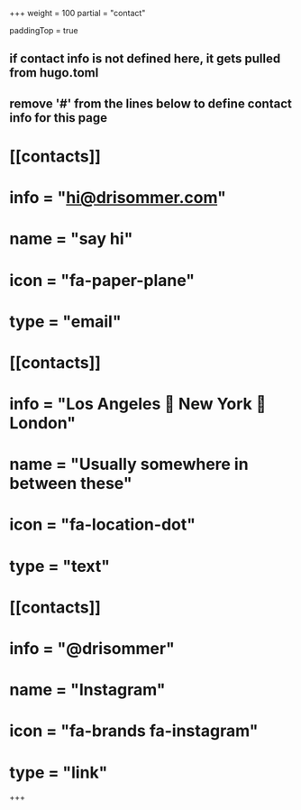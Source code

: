 +++
weight = 100
partial = "contact"

paddingTop = true

## if contact info is not defined here, it gets pulled from hugo.toml
## remove '#' from the lines below to define contact info for this page

# [[contacts]]
# info = "hi@drisommer.com"
# name = "say hi"
# icon = "fa-paper-plane"
# type = "email"
# 
# [[contacts]]
# info = "Los Angeles 🛫 New York 🛬 London"
# name = "Usually somewhere in between these"
# icon = "fa-location-dot"
# type = "text"
# 
# [[contacts]]
# info = "@drisommer"
# name = "Instagram"
# icon = "fa-brands fa-instagram"
# type = "link"

+++